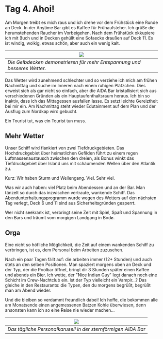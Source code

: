 <!--
.. title: Love Boat - The Real Story. Seetag
.. slug: norge04
.. date: 2019-03-24 12:32:32 UTC+01:00
.. tags: norwegen,norway,kreuzfahrt,cruise
.. category: unterwegs
.. link: 
.. description: 
.. type: text
-->

# Tag 4. Ahoi!

Am Morgen treibt es mich raus und ich drehe vor dem Frühstück eine Runde an Deck. In der Anytime Bar gibt es Kaffee für Frühaufsteher. Ich grüße die herumstehenden Raucher im Vorbeigehen. Nach dem Frühstück okkupiere ich mit Buch und in Decken gehüllt eine Sofaecke draußen auf Deck 11. Es ist windig, wolkig, etwas schön, aber auch ein wenig kalt.

| ![](../../images/norge2019/08.png) |
| --- |
| *Die Gelbdecken demonstrieren für mehr Entspannung und besseres Wetter.* |

Das Wetter wird zunehmend schlechter und so verziehe ich mich am frühen Nachmittag und suche im Inneren nach einem ruhigen Plätzchen.  Dies erweist sich als gar nicht so einfach, aber die AIDA Bar kristallisiert sich aus verschiedenen Gründen als ein Hauptaufenthaltsraum heraus. Ich bin so inaktiv, dass ich das Mittagessen ausfallen lasse. Es setzt leichte Gereiztheit bei mir ein. Am Nachmittag steht wieder Edutainment auf dem Plan und der Ausflug zum Nordkap wird gebucht.

Ein Tourist tut, was ein Tourist tun muss.

## Mehr Wetter

Unser Schiff wird flankiert von zwei Tiefdruckgebieten. Das Hochdruckgebiet über heimatlichen Gefilden führt zu einem regen Luftmassenaustausch zwischen den dreien, als Bonus winkt das Tiefdruckgebiet über Island uns mit schäumenden Wellen über den Atlantik zu.

Kurz: Wir haben Sturm und Wellengang. Viel. Sehr viel.

Was wir auch haben: viel Platz beim Abendessen und an der Bar. Man tänzelt so durch das inzwischen vertraute, wankende Schiff. Das Abendunterhaltungsprogramm wurde wegen des Wetters auf den nächsten Tag verlegt, Deck 6 und 11 sind aus Sicherheitsgründen gesperrt.

Wer nicht seekrank ist, verbringt seine Zeit mit Spiel, Spaß und Spannung in den Bars und träumt vom morgigen Landgang in Bodø.

## Orga

Eine nicht so höfliche Möglichkeit, die Zeit auf einem wankenden Schiff zu verbringen, ist es, dem Personal beim Arbeiten zuzusehen.

Nach ein paar Tagen fällt auf: die arbeiten immer (12+ Stunden) und auch stets an den selben Positionen.
Man spaziert morgens oben an Deck und der Typ, der die Poolbar öffnet, bringt dir 3 Stunden später einen Kaffee und abends ein Bier. Ich wette, der "Nice Indian Guy" legt danach noch eine Schicht im Crew-Nachtclub ein. Ist der Typ vielleicht ein Vampir...? Das gleiche in den Restaurants: die Typen, den du morgens begrüßt, begrüßt man am Abend wieder.

Und die bleiben so verdammt freundlich dabei! Ich hoffe, die bekommen alle am Monatsende einen angemessenen Batzen Kohle überwiesen, denn ansonsten kann ich so eine Reise nie wieder machen...

| ![](../../images/norge2019/46.jpg) |
| --- |
| *Das tägliche Personalkarusell in der sternförmigen AIDA Bar* |

